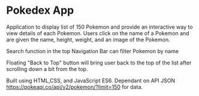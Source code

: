 # Pokedex App

Application to display list of 150 Pokemon and provide an interactive way to view details of each Pokemon. Users click on the name of a Pokemon and are given the name, height, weight, and an image of the Pokemon.

Search function in the top Navigation Bar can filter Pokemon by name

Floating "Back to Top" button will bring user back to the top of the list after scrolling down a bit from the top.

Built using HTML,CSS, and JavaScript ES6. Dependant on API JSON https://pokeapi.co/api/v2/pokemon/?limit=150 for data.
 

